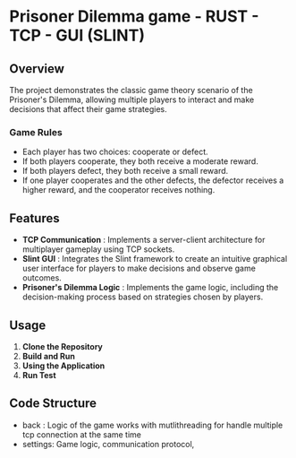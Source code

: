# Prisoner Dilemma game - RUST - TCP - GUI (SLINT)


## Overview

The project demonstrates the classic game theory scenario of the Prisoner's Dilemma, allowing multiple players to interact and make decisions that affect their game strategies.

### Game Rules

* Each player has two choices: cooperate or defect.
* If both players cooperate, they both receive a moderate reward.
* If both players defect, they both receive a small reward.
* If one player cooperates and the other defects, the defector receives a higher reward, and the cooperator receives nothing.


## Features

* **TCP Communication** : Implements a server-client architecture for multiplayer gameplay using TCP sockets.
* **Slint GUI** : Integrates the Slint framework to create an intuitive graphical user interface for players to make decisions and observe game outcomes.
* **Prisoner's Dilemma Logic** : Implements the game logic, including the decision-making process based on strategies chosen by players.


## Usage

1. **Clone the Repository**
2. **Build and Run**
3. **Using the Application**
4. **Run Test**

## Code Structure

- back : Logic of the game works with mutlithreading for handle multiple tcp connection at the same time
- settings: Game logic, communication protocol, 